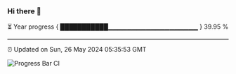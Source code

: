 ### Hi there 👋

⏳ Year progress { ███████████▁▁▁▁▁▁▁▁▁▁▁▁▁▁▁▁▁▁▁ } 39.95 %

---

⏰ Updated on Sun, 26 May 2024 05:35:53 GMT

![Progress Bar CI](https://github.com/IshwaranRudhara/GIT-ACTION/workflows/Progress%20Bar%20CI/badge.svg)
